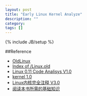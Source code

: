 ```yaml
---
layout: post
title: "Early Linux Kernel Analyze"
description: ""
category: 
tags: []
---
```

{% include JB/setup %}

##Reference
* [OldLinux](http://www.oldlinux.org/)
* [Index of /Linux.old](http://oldlinux.org/Linux.old/)
* [Linux 0.11 Code Analisys V1.0](http://oldlinux.org/Linux.old/study/Ref-docs/Linux0.11CodeAnalisysV1.0.pdf)
* [kernel 1.0](https://www.kernel.org/pub/linux/kernel/v1.0/)
* [Linux内核完全注释 V3.0](http://www.oldlinux.org/download/clk011c-3.0.pdf)
* [阅读本书所需的基础知识](http://www.oldlinux.org/oldlinux/viewthread.php?tid=2551&extra=page=1)

